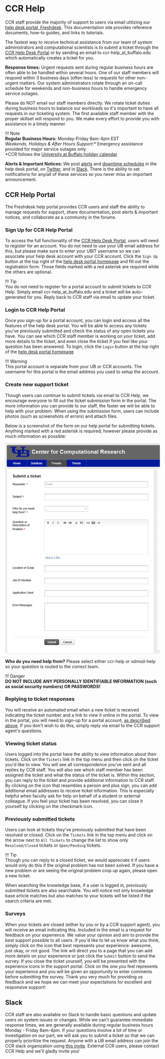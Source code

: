 # CCR Help  

CCR staff provide the majority of support to users via email utilizing our [help desk portal, Freshdesk](https://ubccr.freshdesk.com).  This documentation site provides reference documents, how-to guides, and links to tutorials.  

The fastest way to receive technical assistance from our team of system administrators and computational scientists is to submit a ticket through the [CCR Help Desk Portal](https://ubccr.freshdesk.com) or by sending an email to ccr-help_at_buffalo.edu which automatically creates a ticket for you.

**Response times:**  Urgent requests sent during regular business hours are often able to be handled within several hours. One of our staff members will respond within 3 business days (often less) to requests for other non-urgent matters. Our system administrators rotate through an on-call schedule for weekends and non-business hours to handle emergency service outages.

Please do NOT email our staff members directly.  We rotate ticket duties during business hours to balance our workloads so it's important to have all requests in our ticketing system.  The first available staff member with the proper skillset will respond to you.  We make every effort to provide you with assistance in a timely manner.  

!!! Note     
    **Regular Business Hours:** Monday-Friday 8am-4pm EST   
    **Weekends, Holidays* & After Hours Support:** Emergency assistance provided for major service outages only  
    *CCR follows the [University at Buffalo holiday calendar](https://www.buffalo.edu/administrative-services/ub-calendar.html)   

**Alerts & Important Notices:** We post [alerts](https://ubccr.freshdesk.com/support/discussions/forums/5000120071) and [downtime schedules](https://ubccr.freshdesk.com/support/discussions/forums/5000296650) in the help desk portal, on [Twitter](https://twitter.com/ubccr), and in [Slack](#slack).  There is the ability to set notifications for any/all of these services so you never miss an important announcement.  


## CCR Help Portal  

The Freshdesk help portal provides CCR users and staff the ability to manage requests for support, share documentation, post alerts & important notices, and collaborate as a community in the forums.  

### Sign Up for CCR Help Portal  

To access the full functionality of the [CCR Help Desk Portal](https://ubccr.freshdesk.com), users will need to register for an account.  You do not need to use your UB email address for this, but please make sure to enter your UBIT username so we can associate your help desk account with your CCR account.  Click the `Sign Up` button at the top right of the [help desk portal homepage](https://ubccr.freshdesk.com/support/home) and fill out the registration form.  Those fields marked with a red asterisk are required while the others are optional.  

!!! Tip    
    You do not need to register for a portal account to submit tickets to CCR Help.  Simply email ccr-help_at_buffalo.edu and a ticket will be auto-generated for you.  Reply back to CCR staff via email to update your ticket.  

### Login to CCR Help Portal  

Once you sign-up for a portal account, you can login and access all the features of the help desk portal.  You will be able to access any tickets you've previously submitted and check the status of any open tickets you have.  You can see which CCR staff member is working on your ticket, add more details to the ticket, and even close the ticket if you feel like your question has been answered.  To login, click the `Login` button at the top right of the [help desk portal homepage](https://ubccr.freshdesk.com/support/home)

!!! Warning  
    This portal account is separate from your UB or CCR accounts.  The username for this portal is the email address you used to setup the account.   

### Create new support ticket  

Though users can continue to submit tickets via email to CCR Help, we encourage everyone to fill out the ticket submission form in the portal.  The more information you can provide to our staff, the faster we will be able to help with your problem.  When using the submission form, users can include photos (such as screenshots of errors) and attach files.  

Below is a screenshot of the form on our help portal for submitting tickets.  Anything marked with a red asterisk is required; however please provide as much information as possible:  

 ![freshdesk](images/ticketform.png)  

**Who do you need help from?**  Please select either ccr-help or xdmod-help so your question is routed to the correct team.

!!! Danger  
    **DO NOT INCLUDE ANY PERSONALLY IDENTIFIABLE INFORMATION (such as social security numbers) OR PASSWORDS!**  

### Replying to ticket responses  

 You will receive an automated email when a new ticket is received indicating the ticket number and a link to view it online in the portal.  To view in the portal, you will need to sign-up for a portal account, [as described above](#sign-up-for-ccr-help-portal).  If you don't wish to do this, simply reply via email to the CCR support agent's questions.  

### Viewing ticket status  

Users logged into the portal have the ability to view information about their tickets.  Click on the `Tickets` link in the top menu and then click on the ticket you'd like to view.  You will see all correspondence you've sent and all replies by CCR staff.  You will also see which staff member has been assigned the ticket and what the status of the ticket is.  Within this section, you can reply to the ticket and provide additional information to CCR staff.  By clicking on the icon that resembles a person and plus sign, you can add additional email addresses to receive ticket information.  This is especially helpful when faculty ask for help on behalf of a student or external colleague.  If you feel your ticket has been resolved, you can close it yourself by clicking on the checkmark icon.  

### Previously submitted tickets  

Users can look at tickets they've previously submitted that have been resolved or closed.  Click on the `Tickets` link in the top menu and click on the arrow next to `All Tickets` to change the list to show only `Resolved/Closed` tickets or `Open/Pending` tickets.  

!!! Tip  
    Though you can reply to a closed ticket, we would appreciate it if users would only do this if the original problem has not been solved.  If you have a new problem or are seeing the original problem crop up again, please open a new ticket.  

When searching the knowledge base, if a user is logged in, previously submitted tickets are also searchable.  You will notice not only knowledge base article matches but also matches to your tickets will be listed if the search criteria are met.

### Surveys  

When your tickets are closed (either by you or by a CCR support agent), you will receive an email indicating this.  Included in the email is a request for feedback on your experience.  We value your opinion and aim to provide the best support possible to all users.  If you'd like to let us know what you think, simply click on the icon that best represents your experience: awesome, just okay, or not good.  The link will direct you to a page that you can add more details on your experience or just click the `Submit` button to send the survey.  If you close the ticket yourself, you will be presented with the experience icons in the support portal.  Click on the one you feel represents your experience and you will be given an opportunity to enter comments before submitting the survey.  Thank you very much for providing us feedback and we hope we can meet your expectations for excellent and responsive support!  

## Slack  

CCR staff are also available on Slack to handle basic questions and update users on system issues or changes.  While we can't guarantee immediate response times, we are generally available during regular business hours Monday - Friday 8am-4pm.  If your questions involve a lot of time or investigation on our part, we will ask you to submit a ticket so that we can properly prioritize the request.  Anyone with a UB email address can join the CCR slack organization using [this invite](https://join.slack.com/t/ubccr-help/shared_invite/zt-qt0clqap-9TsWK~DRL26lGgPRDYfWfA).  External CCR users, please contact CCR Help and we'll gladly invite you!  
